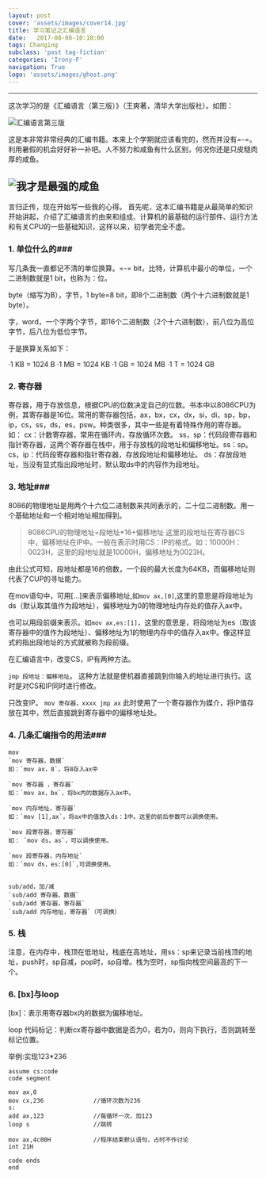 ```yaml
---
layout: post
cover: 'assets/images/cover14.jpg'
title: 学习笔记之汇编语言
date:   2017-08-08-10:18:00
tags: Changing
subclass: 'post tag-fiction'
categories: 'Irony-F'
navigation: True
logo: 'assets/images/ghost.png'
---
```






----------
这次学习的是《汇编语言（第三版）》（王爽著，清华大学出版社）。如图：

![汇编语言第三版][1]

这是本非常非常经典的汇编书籍。本来上个学期就应该看完的，然而并没有=-=。利用暑假的机会好好补一补吧。人不努力和咸鱼有什么区别，何况你还是只皮糙肉厚的咸鱼。


![我才是最强的咸鱼][2]
----------




言归正传，现在开始写一些我的心得。
首先呢，这本汇编书籍是从最简单的知识开始讲起，介绍了汇编语言的由来和组成、计算机的最基础的运行部件、运行方法和有关CPU的一些基础知识，这样以来，初学者完全不虚。
### 1. 单位什么的###
写几条我一直都记不清的单位换算。=-=
bit，比特，计算机中最小的单位，一个二进制数就是1 bit，也称为：位。

byte（缩写为B），字节，1 byte=8 bit，即8个二进制数（两个十六进制数就是1 byte）。

字，word，一个字两个字节，即16个二进制数（2个十六进制数），前八位为高位字节，后八位为低位字节。

于是换算关系如下：

·1 KB = 1024 B
·1 MB = 1024 KB
·1 GB = 1024 MB
·1 T = 1024 GB


 

### 2. 寄存器 ###

寄存器，用于存放信息，根据CPU的位数决定自己的位数。书本中以8086CPU为例，其寄存器是16位。常用的寄存器包括，ax，bx，cx，dx，si，di，sp，bp，ip，cs，ss，ds，es，psw。种类很多，其中一些是有着特殊作用的寄存器。如：
cx：计数寄存器，常用在循环内，存放循环次数。
ss，sp：代码段寄存器和指针寄存器，这两个寄存器在栈中，用于存放栈的段地址和偏移地址。ss：sp。
cs，ip：代码段寄存器和指针寄存器，存放段地址和偏移地址。
ds：存放段地址，当没有显式指出段地址时，默认取ds中的内容作为段地址。



### 3. 地址###

8086的物理地址是用两个十六位二进制数来共同表示的，二十位二进制数。用一个基础地址和一个相对地址相加得到。
> 8086CPU的物理地址=段地址*16+偏移地址
> 这里的段地址在寄存器CS中，偏移地址在IP中。一般在表示时用CS：IP的格式。如：10000H：0023H，这里的段地址就是10000H，偏移地址为0023H。

由此公式可知，段地址都是16的倍数，一个段的最大长度为64KB，而偏移地址则代表了CUP的寻址能力。

在mov语句中，可用[...]来表示偏移地址,如`mov ax,[0]`,这里的意思是将段地址为ds（默认取其值作为段地址），偏移地址为0的物理地址内存处的值存入ax中。

也可以用段前缀来表示。如`mov ax,es:[1]`，这里的意思是，将段地址为es（取该寄存器中的值作为段地址）、偏移地址为1的物理内存中的值存入ax中。像这样显式的指出段地址的方式就被称为段前缀。



在汇编语言中，改变CS，IP有两种方法。

  `jmp 段地址：偏移地址`。
    这种方法就是使机器直接跳到你输入的地址进行执行。这时是对CS和IP同时进行修改。
  
  只改变IP。
    `mov 寄存器，xxxx
    jmp ax`
    此时使用了一个寄存器作为媒介，将IP值存放在其中，然后直接跳到寄存器中的偏移地址处。

### 4. 几条汇编指令的用法###

	mov
    `mov 寄存器，数据`          
    如：`mov ax，8`，将8存入ax中

    `mov 寄存器 ，寄存器`       
    如：`mov ax，bx`，将bx内的数据存入ax中。

    `mov 内存地址，寄存器` 
    如：`mov [1],ax`，将ax中的值放入ds：1中。这里的前后参数可以调换使用。

    `mov 段寄存器，寄存器` 
    如： `mov ds，as`，可以调换使用。

    `mov 段寄存器，内存地址`  
    如：`mov ds，es:[0]`,可调换使用。
  

	sub/add，加/减
    `sub/add 寄存器，数据`
    `sub/add 寄存器，寄存器`
    `sub/add 内存地址，寄存器`（可调换）

### 5. 栈 ###

注意，在内存中，栈顶在低地址，栈底在高地址，用ss：sp来记录当前栈顶的地址，push时，sp自减，pop时，sp自增。栈为空时，sp指向栈空间最高的下一个。


### 6. [bx]与loop ###

[bx]：表示用寄存器bx内的数据为偏移地址。

loop 代码标记：判断cx寄存器中数据是否为0，若为0，则向下执行，否则跳转至标记位置。

举例:实现123*236

    assume cs:code
    code segment
    
    mov ax,0
    mov cx,236              //循环次数为236
    s: 
    add ax,123              //每循环一次，加123
    loop s                  //跳转
    
    mov ax,4c00H            //程序结束默认语句，占时不作讨论
    int 21H
    
    code ends
    end

[1]: https://timgsa.baidu.com/timg?image&amp;quality=80&amp;size=b9999_10000&amp;sec=1502124223339&amp;di=603d232436155a62d5303d400a4391c9&amp;imgtype=jpg&amp;src=http://img1.imgtn.bdimg.com/it/u=1037854266,1151790611&amp;fm=214&amp;gp=0.jpg
[2]: https://timgsa.baidu.com/timg?image&amp;quality=80&amp;size=b9999_10000&amp;sec=1502124011757&amp;di=a67d70d1bdbaa51ea1daef857585804d&amp;imgtype=0&amp;src=http://i0.hdslb.com/bfs/face/ccb0f28f2420cc3a2b4e88b5895a73e864ad550c.jpg
